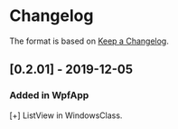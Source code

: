 # Changelog

The format is based on [Keep a Changelog](https://keepachangelog.com/en/1.0.0/).

## [0.2.01] - 2019-12-05
### Added in WpfApp
  [+] ListView in WindowsClass.
